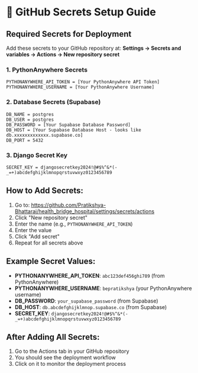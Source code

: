 # 🔐 GitHub Secrets Setup Guide

## Required Secrets for Deployment

Add these secrets to your GitHub repository at:
**Settings → Secrets and variables → Actions → New repository secret**

### 1. PythonAnywhere Secrets
```
PYTHONANYWHERE_API_TOKEN = [Your PythonAnywhere API Token]
PYTHONANYWHERE_USERNAME = [Your PythonAnywhere Username]
```

### 2. Database Secrets (Supabase)
```
DB_NAME = postgres
DB_USER = postgres
DB_PASSWORD = [Your Supabase Database Password]
DB_HOST = [Your Supabase Database Host - looks like db.xxxxxxxxxxxxx.supabase.co]
DB_PORT = 5432
```

### 3. Django Secret Key
```
SECRET_KEY = djangosecretkey2024!@#$%^&*(-_=+)abcdefghijklmnopqrstuvwxyz0123456789
```

## How to Add Secrets:

1. Go to: https://github.com/Pratikshya-Bhattarai/health_bridge_hospital/settings/secrets/actions
2. Click "New repository secret"
3. Enter the name (e.g., `PYTHONANYWHERE_API_TOKEN`)
4. Enter the value
5. Click "Add secret"
6. Repeat for all secrets above

## Example Secret Values:

- **PYTHONANYWHERE_API_TOKEN**: `abc123def456ghi789` (from PythonAnywhere)
- **PYTHONANYWHERE_USERNAME**: `bepratikshya` (your PythonAnywhere username)
- **DB_PASSWORD**: `your_supabase_password` (from Supabase)
- **DB_HOST**: `db.abcdefghijklmnop.supabase.co` (from Supabase)
- **SECRET_KEY**: `djangosecretkey2024!@#$%^&*(-_=+)abcdefghijklmnopqrstuvwxyz0123456789`

## After Adding All Secrets:

1. Go to the Actions tab in your GitHub repository
2. You should see the deployment workflow
3. Click on it to monitor the deployment process
